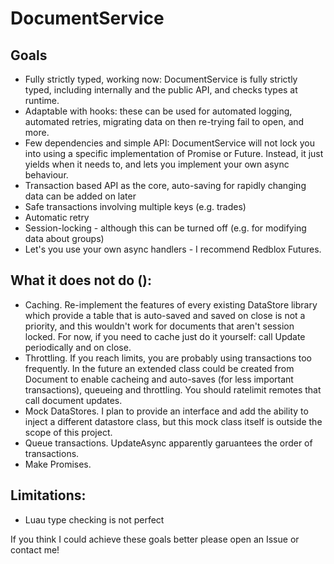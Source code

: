# DocumentService

## Goals
- Fully strictly typed, working now: DocumentService is fully strictly typed, including internally and the public API, and checks types at runtime.
- Adaptable with hooks: these can be used for automated logging, automated retries, migrating data on then re-trying fail to open, and more. 
- Few dependencies and simple API: DocumentService will not lock you into using a specific implementation of Promise or Future. Instead, it just yields when it needs to, and lets you implement your own async behaviour.
- Transaction based API as the core, auto-saving for rapidly changing data can be added on later
- Safe transactions involving multiple keys (e.g. trades)
- Automatic retry
- Session-locking - although this can be turned off (e.g. for modifying data about groups)
- Let's you use your own async handlers - I recommend Redblox Futures.

## What it does not do ():
- Caching. Re-implement the features of every existing DataStore library which provide a table that is auto-saved and saved on close is not a priority, and this wouldn't work for documents that aren't session locked. For now, if you need to cache just do it yourself: call Update periodically and on close.
- Throttling. If you reach limits, you are probably using transactions too frequently. In the future an extended class could be created from Document to enable cacheing and auto-saves (for less important transactions), queueing and throttling. You should ratelimit remotes that call document updates.
- Mock DataStores. I plan to provide an interface and add the ability to inject a different datastore class, but this mock class itself is outside the scope of this project.
- Queue transactions. UpdateAsync apparently garuantees the order of transactions.
- Make Promises.

## Limitations:
- Luau type checking is not perfect

If you think I could achieve these goals better please open an Issue or contact me!